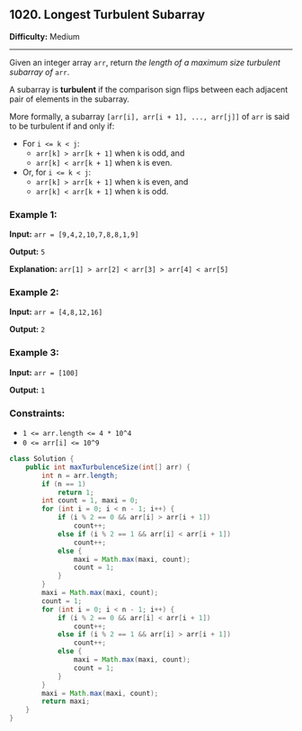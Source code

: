 ## 1020. Longest Turbulent Subarray

**Difficulty:** Medium

---

Given an integer array `arr`, return _the length of a maximum size turbulent subarray of_ `arr`.

A subarray is **turbulent** if the comparison sign flips between each adjacent pair of elements in the subarray.

More formally, a subarray `[arr[i], arr[i + 1], ..., arr[j]]` of `arr` is said to be turbulent if and only if:

- For `i <= k < j`:
    - `arr[k] > arr[k + 1]` when `k` is odd, and
    - `arr[k] < arr[k + 1]` when `k` is even.
- Or, for `i <= k < j`:
    - `arr[k] > arr[k + 1]` when `k` is even, and
    - `arr[k] < arr[k + 1]` when `k` is odd.

### Example 1:

**Input:** `arr = [9,4,2,10,7,8,8,1,9]`

**Output:** `5`

**Explanation:** `arr[1] > arr[2] < arr[3] > arr[4] < arr[5]`

### Example 2:

**Input:** `arr = [4,8,12,16]`

**Output:** `2`

### Example 3:

**Input:** `arr = [100]`

**Output:** `1`

### Constraints:

- `1 <= arr.length <= 4 * 10^4`
- `0 <= arr[i] <= 10^9`

```java
class Solution {
    public int maxTurbulenceSize(int[] arr) {
        int n = arr.length;
        if (n == 1)
            return 1;
        int count = 1, maxi = 0;
        for (int i = 0; i < n - 1; i++) {
            if (i % 2 == 0 && arr[i] > arr[i + 1])
                count++;
            else if (i % 2 == 1 && arr[i] < arr[i + 1])
                count++;
            else {
                maxi = Math.max(maxi, count);
                count = 1;
            }
        }
        maxi = Math.max(maxi, count);
        count = 1;
        for (int i = 0; i < n - 1; i++) {
            if (i % 2 == 0 && arr[i] < arr[i + 1])
                count++;
            else if (i % 2 == 1 && arr[i] > arr[i + 1])
                count++;
            else {
                maxi = Math.max(maxi, count);
                count = 1;
            }
        }
        maxi = Math.max(maxi, count);
        return maxi;
    }
}
```
